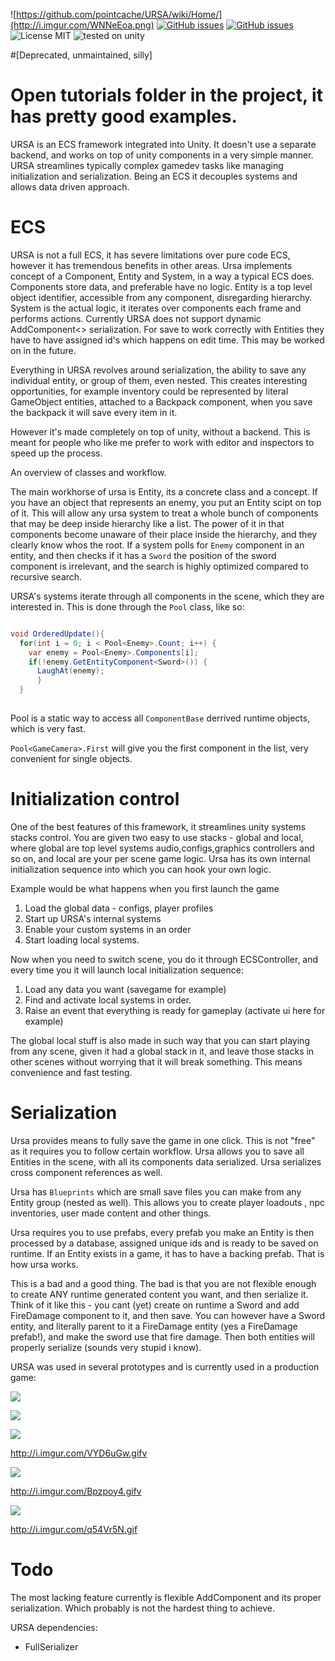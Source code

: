
![https://github.com/pointcache/URSA/wiki/Home/](http://i.imgur.com/WNNeEoa.png)
[![GitHub issues](https://img.shields.io/badge/thermal-underpants-brightgreen.svg)](https://github.com/pointcache/URSA/issues)  [![GitHub issues](https://img.shields.io/github/issues/pointcache/URSA.svg)](https://github.com/pointcache/URSA/issues)  ![License MIT](https://img.shields.io/badge/license-MIT-green.svg)  ![tested on unity](https://img.shields.io/badge/unity-2017.1-blue.svg)  


#[Deprecated, unmaintained, silly]


# Open tutorials folder in the project, it has pretty good examples.

URSA is an ECS framework integrated into Unity.
It doesn't use a separate backend, and works on top of unity components in a very simple manner.
URSA streamlines typically complex gamedev tasks like managing initialization and serialization.
Being an ECS it decouples systems and allows data driven approach.

# ECS

URSA is not a full ECS, it has severe limitations over pure code ECS, however it has tremendous benefits in other areas.
Ursa implements concept of a Component, Entity and System, in a way a typical ECS does.
Components store data, and preferable have no logic.
Entity is a top level object identifier, accessible from any component, disregarding hierarchy.
System is the actual logic, it iterates over components each frame and performs actions.
Currently URSA does not support dynamic AddComponent<> serialization.
For save to work correctly with Entities they have to have assigned id's which happens on edit time.
This may be worked on in the future.

Everything in URSA revolves around serialization, the ability to save any individual entity, or group of them, even nested.
This creates interesting opportunities, for example inventory could be represented by literal GameObject entities,
attached to a Backpack component, when you save the backpack it will save every item in it.


However it's made completely on top of unity, without a backend.
This is meant for people who like me prefer to work with editor and inspectors to speed up the process.

An overview of classes and workflow.

The main workhorse of ursa is Entity, its a concrete class and a concept.
If you have an object that represents an enemy, you put an Entity scipt on top of it.
This will allow any ursa system to treat a whole bunch of components that may be deep inside hierarchy like a list.
The power of it in that components become unaware of their place inside the hierarchy, and they clearly know
whos the root. If a system polls for `Enemy` component in an entity, and then checks if it has a `Sword` the position of the 
sword component is irrelevant, and the search is highly optimized compared to recursive search.

URSA's systems iterate through all components in the scene, which they are interested in. 
This is done through the `Pool` class, like so:

```csharp

void OrderedUpdate(){
  for(int i = 0; i < Pool<Enemy>.Count; i++) {
    var enemy = Pool<Enemy>.Components[i];
    if(!enemy.GetEntityComponent<Sword>()) {
      LaughAt(enemy);
      }
  }
  
```

Pool is a static way to access all `ComponentBase` derrived runtime objects, which is very fast.

`Pool<GameCamera>.First` will give you the first component in the list, very convenient for single objects.


# Initialization control

One of the best features of this framework, it streamlines unity systems stacks control.
You are given two easy to use stacks - global and local, where global are top level systems
audio,configs,graphics controllers and so on, and local are your per scene game logic.
Ursa has its own internal initialization sequence into which you can hook your own logic.

Example would be what happens when you first launch the game
1. Load the global data - configs, player profiles
2. Start up URSA's internal systems
3. Enable your custom systems in an order
4. Start loading local systems.

Now when you need to switch scene, you do it through ECSController,
and every time you it will launch local initialization sequence:

1. Load any data you want (savegame for example)
2. Find and activate local systems in order.
3. Raise an event that everything is ready for gameplay (activate ui here for example)

The global local stuff is also made in such way that you can start playing from any scene, given 
it had a global stack in it, and leave those stacks in other scenes without worrying that it will break something.
This means convenience and fast testing.


# Serialization

Ursa provides means to fully save the game in one click. This is not "free" as it requires you to follow
certain workflow. 
Ursa allows you to save all Entities in the scene, with all its components data serialized.
Ursa serializes cross component references as well.

Ursa has `Blueprints` which are small save files you can make from any Entity group (nested as well).
This allows you to create player loadouts , npc inventories, user made content and other things.

Ursa requires you to use prefabs, every prefab you make an Entity is then processed by a database, 
assigned unique ids and is ready to be saved on runtime. If an Entity exists in a game, it has to have a backing prefab.
That is how ursa works. 

This is a bad and a good thing.
The bad is that you are not flexible enough to create ANY runtime generated content you want, and then serialize it.
Think of it like this - you cant (yet) create on runtime a Sword and add FireDamage component to it, and then save.
You can however have a Sword entity, and literally parent to it a FireDamage entity (yes a FireDamage prefab!), and make the sword
use that fire damage. Then both entities will properly serialize (sounds very stupid i know).


URSA was used in several prototypes and is currently used in a production game:


![](https://c1.iggcdn.com/indiegogo-media-prod-cld/image/upload/c_limit,w_620/v1477713096/j0fnw74zujwptizm78k4.png)

![](http://i.imgur.com/MfTaAAy.png)


![](http://i.imgur.com/lLYESg5.jpg)

http://i.imgur.com/VYD6uGw.gifv

![](http://i.imgur.com/hZYIN0I.png)

http://i.imgur.com/Bpzpoy4.gifv

![](http://i.imgur.com/dqnb42R.png)

http://i.imgur.com/q54Vr5N.gif

# Todo

The most lacking feature currently is flexible AddComponent and its proper serialization.
Which probably is not the hardest thing to achieve.

URSA dependencies:
* FullSerializer


